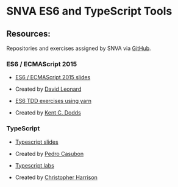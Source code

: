 # SNVA ES6 and TypeScript Tools

## Resources: 

Repositories and exercises assigned by SNVA via [GitHub](https://github.com/dheeraj-thedev). 

### ES6 / ECMAScript 2015
- [ES6 / ECMAScript 2015 slides](https://slides.com/drksephy/ecmascript-2015)
- Created by [David Leonard](https://github.com/DrkSephy)

- [ES6 TDD exercises using yarn](https://github.com/kentcdodds/es6-workshop)
- Created by [Kent C. Dodds](https://github.com/kentcdodds)

### TypeScript 
- [Typescript slides](https://slides.com/pedrocasaubon/typescriptbcnjs)
- Created by [Pedro Casubon](https://slides.com/pedrocasaubon)

- [Typescript labs](https://github.com/GeekTrainer/learn-typescript)
- Created by [Christopher Harrison](https://github.com/GeekTrainer) 
